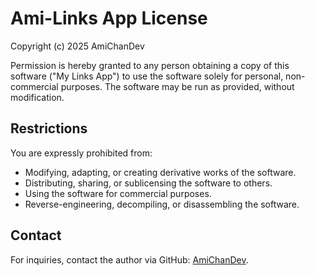 # Ami-Links App License

Copyright (c) 2025 AmiChanDev

Permission is hereby granted to any person obtaining a copy of this software ("My Links App") to use the software solely for personal, non-commercial purposes. The software may be run as provided, without modification.

## Restrictions

You are expressly prohibited from:

- Modifying, adapting, or creating derivative works of the software.
- Distributing, sharing, or sublicensing the software to others.
- Using the software for commercial purposes.
- Reverse-engineering, decompiling, or disassembling the software.

## Contact

For inquiries, contact the author via GitHub: [AmiChanDev](https://github.com/AmiChanDev).
